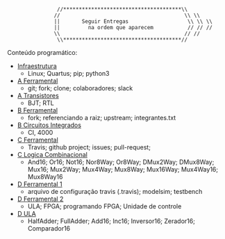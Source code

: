 
```
                //**************************************\\
               //                                        \\ \\
               ||       Seguir Entregas                   \\ \\ \\
               ||         na ordem que aparecem           // // //
               \\                                        // //
                \\**************************************//
```

Conteúdo programático:

- [Infraestrutura](https://github.com/Insper/Z01.1/wiki/Infraestrutura)
    - Linux; Quartus; pip; python3 
- [A Ferramental](https://github.com/Insper/Z01.1/wiki/A-Ferramental)
    - git; fork; clone; colaboradores; slack
- [A Transistores](https://github.com/Insper/Z01.1/wiki/A-Transistores)
    - BJT; RTL
- [B Ferramental](https://github.com/Insper/Z01.1/wiki/B-Ferramental)
    - fork; referenciando a raiz; upstream; integrantes.txt
- [B Circuitos Integrados](https://github.com/Insper/Z01.1/wiki/B-Circuitos-Integrados)
    - CI, 4000
- [C Ferramental](https://github.com/Insper/Z01.1/wiki/C-Ferramental)
    - Travis; github project; issues; pull-request; 
- [C Logica Combinacional](https://github.com/Insper/Z01.1/wiki/C-Logica-Combinacional)
    - And16; Or16; Not16; Nor8Way; Or8Way; DMux2Way; DMux8Way; Mux16; Mux2Way; Mux4Way; Mux8Way; Mux16Way; Mux4Way16; Mux8Way16
- [D Ferramental 1](https://github.com/Insper/Z01.1/wiki/D-Ferramental-1)
    - arquivo de configuração travis (.travis); modelsim; testbench
- [D Ferramental 2](https://github.com/Insper/Z01.1/wiki/D-Ferramental-2)
    - ULA; FPGA; programando FPGA; Unidade de controle
- [D ULA](https://github.com/Insper/Z01.1/wiki/D-ULA)
    - HalfAdder; FullAdder; Add16; Inc16; Inversor16; Zerador16; Comparador16
